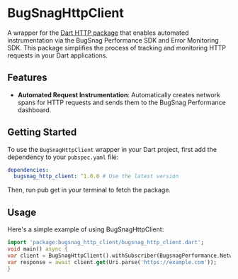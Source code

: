 # BugSnagHttpClient

A wrapper for the [Dart HTTP package](https://pub.dev/packages/http) that enables automated instrumentation via the BugSnag Performance SDK and Error Monitoring SDK. This package simplifies the process of tracking and monitoring HTTP requests in your Dart applications.

## Features

- **Automated Request Instrumentation**: Automatically creates network spans for HTTP requests and sends them to the BugSnag Performance dashboard.

## Getting Started

To use the `BugSnagHttpClient` wrapper in your Dart project, first add the dependency to your `pubspec.yaml` file:

```yaml
dependencies:
  bugsnag_http_client: ^1.0.0 # Use the latest version
```

Then, run pub get in your terminal to fetch the package.

## Usage
Here's a simple example of using BugSnagHttpClient:

```dart
import 'package:bugsnag_http_client/bugsnag_http_client.dart';
void main() async {
var client = BugSnagHttpClient().withSubscriber(BugsnagPerformance.NetworkInstrumentation);
var response = await client.get(Uri.parse('https://example.com'));
}
```